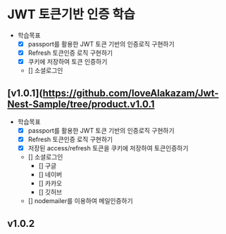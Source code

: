 # JWT 토큰기반 인증 학습

- 학습목표
  - [x] passport를 활용한 JWT 토큰 기반의 인증로직 구현하기
  - [x] Refresh 토큰인증 로직 구현하기
  - [x] 쿠키에 저장하여 토큰 인증하기
  - [] 소셜로그인
  

## [v1.0.1](https://github.com/loveAlakazam/Jwt-Nest-Sample/tree/product.v1.0.1 


- 학습목표
  - [x] passport를 활용한 JWT 토큰 기반의 인증로직 구현하기
  - [x] Refresh 토큰인증 로직 구현하기
  - [x] 저장된 access/refresh 토큰을 쿠키에 저장하여 토큰인증하기
  - [] 소셜로그인
    - [] 구글
    - [] 네이버
    - [] 카카오
    - [] 깃허브
  - [] nodemailer를 이용하여 메일인증하기
  
## v1.0.2
